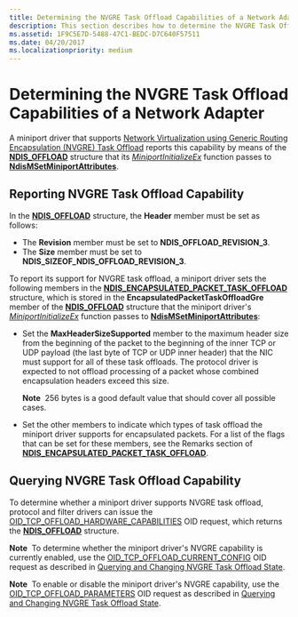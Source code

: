 ```yaml
---
title: Determining the NVGRE Task Offload Capabilities of a Network Adapter
description: This section describes how to determine the NVGRE Task Offload capabilities of a network adapter
ms.assetid: 1F9C5E7D-5488-47C1-BEDC-D7C640F57511
ms.date: 04/20/2017
ms.localizationpriority: medium
---
```


# Determining the NVGRE Task Offload Capabilities of a Network Adapter


A miniport driver that supports [Network Virtualization using Generic Routing Encapsulation (NVGRE) Task Offload](network-virtualization-using-generic-routing-encapsulation--nvgre--task-offload.md) reports this capability by means of the [**NDIS\_OFFLOAD**](https://msdn.microsoft.com/library/windows/hardware/ff566599) structure that its [*MiniportInitializeEx*](https://msdn.microsoft.com/library/windows/hardware/ff559389) function passes to [**NdisMSetMiniportAttributes**](https://msdn.microsoft.com/library/windows/hardware/ff563672).

## Reporting NVGRE Task Offload Capability


In the [**NDIS\_OFFLOAD**](https://msdn.microsoft.com/library/windows/hardware/ff566599) structure, the **Header** member must be set as follows:

-   The **Revision** member must be set to **NDIS\_OFFLOAD\_REVISION\_3**.
-   The **Size** member must be set to **NDIS\_SIZEOF\_NDIS\_OFFLOAD\_REVISION\_3**.

To report its support for NVGRE task offload, a miniport driver sets the following members in the [**NDIS\_ENCAPSULATED\_PACKET\_TASK\_OFFLOAD**](https://msdn.microsoft.com/library/windows/hardware/jj991956) structure, which is stored in the **EncapsulatedPacketTaskOffloadGre** member of the [**NDIS\_OFFLOAD**](https://msdn.microsoft.com/library/windows/hardware/ff566599) structure that the miniport driver's [*MiniportInitializeEx*](https://msdn.microsoft.com/library/windows/hardware/ff559389) function passes to [**NdisMSetMiniportAttributes**](https://msdn.microsoft.com/library/windows/hardware/ff563672):

-   Set the **MaxHeaderSizeSupported** member to the maximum header size from the beginning of the packet to the beginning of the inner TCP or UDP payload (the last byte of TCP or UDP inner header) that the NIC must support for all of these task offloads. The protocol driver is expected to not offload processing of a packet whose combined encapsulation headers exceed this size.

    **Note**  256 bytes is a good default value that should cover all possible cases.

     

-   Set the other members to indicate which types of task offload the miniport driver supports for encapsulated packets. For a list of the flags that can be set for these members, see the Remarks section of [**NDIS\_ENCAPSULATED\_PACKET\_TASK\_OFFLOAD**](https://msdn.microsoft.com/library/windows/hardware/jj991956).

## Querying NVGRE Task Offload Capability


To determine whether a miniport driver supports NVGRE task offload, protocol and filter drivers can issue the [OID\_TCP\_OFFLOAD\_HARDWARE\_CAPABILITIES](https://msdn.microsoft.com/library/windows/hardware/ff569806) OID request, which returns the [**NDIS\_OFFLOAD**](https://msdn.microsoft.com/library/windows/hardware/ff566599) structure.

**Note**  To determine whether the miniport driver's NVGRE capability is currently enabled, use the [OID\_TCP\_OFFLOAD\_CURRENT\_CONFIG](https://msdn.microsoft.com/library/windows/hardware/ff569805) OID request as described in [Querying and Changing NVGRE Task Offload State](querying-and-changing-nvgre-task-offload-state.md).

 

**Note**  To enable or disable the miniport driver's NVGRE capability, use the [OID\_TCP\_OFFLOAD\_PARAMETERS](https://msdn.microsoft.com/library/windows/hardware/ff569807) OID request as described in [Querying and Changing NVGRE Task Offload State](querying-and-changing-nvgre-task-offload-state.md).

 

 

 






